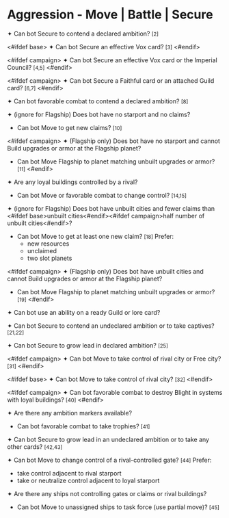 # Aggression - Move | Battle | Secure

✦ Can bot Secure to contend a declared ambition? <span style="font-size: 12px;">[2]</span>

<#ifdef base>
✦ Can bot Secure an effective Vox card? <span style="font-size: 12px;">[3]</span>
<#endif>

<#ifdef campaign>
✦ Can bot Secure an effective Vox card or the Imperial Council? <span style="font-size: 12px;">[4,5]</span>
<#endif>

<#ifdef campaign>
✦ Can bot Secure a Faithful card or an attached Guild card? <span style="font-size: 12px;">[6,7]</span>
<#endif>

✦ Can bot favorable combat to contend a declared ambition? <span style="font-size: 12px;">[8]</span>

✦ (ignore for Flagship) Does bot have no starport and no claims?

- Can bot Move to get new claims? <span style="font-size: 12px;">[10]</span>

<#ifdef campaign>
✦ (Flagship only) Does bot have no starport and cannot Build upgrades or armor at the Flagship planet?

- Can bot Move Flagship to planet matching unbuilt upgrades or armor? <span style="font-size: 12px;">[11]</span>
<#endif>

✦ Are any loyal buildings controlled by a rival?

- Can bot Move or favorable combat to change control? <span style="font-size: 12px;">[14,15]</span>

✦ (ignore for Flagship) Does bot have unbuilt cities and fewer claims than <#ifdef base>unbuilt cities<#endif><#ifdef campaign>half number of unbuilt cities<#endif>?

- Can bot Move to get at least one new claim? <span style="font-size: 12px;">[18]</span> Prefer:
	- new resources
	- unclaimed
	- two slot planets

<#ifdef campaign>
✦ (Flagship only) Does bot have unbuilt cities and cannot Build upgrades or armor at the Flagship planet?

- Can bot Move Flagship to planet matching unbuilt upgrades or armor? <span style="font-size: 12px;">[19]</span>
<#endif>

✦ Can bot use an ability on a ready Guild or lore card?

✦ Can bot Secure to contend an undeclared ambition or to take captives? <span style="font-size: 12px;">[21,22]</span>

✦ Can bot Secure to grow lead in declared ambition? <span style="font-size: 12px;">[25]</span>

<#ifdef campaign>
✦ Can bot Move to take control of rival city or Free city? <span style="font-size: 12px;">[31]</span>
<#endif>

<#ifdef base>
✦ Can bot Move to take control of rival city? <span style="font-size: 12px;">[32]</span>
<#endif>

<#ifdef campaign>
✦ Can bot favorable combat to destroy Blight in systems with loyal buildings? <span style="font-size: 12px;">[40]</span>
<#endif>

✦ Are there any ambition markers available?

- Can bot favorable combat to take trophies? <span style="font-size: 12px;">[41]</span>

✦ Can bot Secure to grow lead in an undeclared ambition or to take any other cards? <span style="font-size: 12px;">[42,43]</span>

✦ Can bot Move to change control of a rival-controlled gate? <span style="font-size: 12px;">[44]</span> Prefer:

- take control adjacent to rival starport
- take or neutralize control adjacent to loyal starport

✦ Are there any ships not controlling gates or claims or rival buildings?

- Can bot Move to unassigned ships to task force (use partial move)? <span style="font-size: 12px;">[45]</span>

<div class="pagebreak"> </div>

